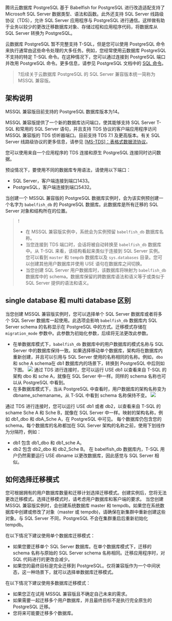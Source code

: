 
腾讯云数据库 PostgreSQL 基于 Babelfish for PostgreSQL 进行改造适配支持了 Microsoft SQL Server 数据类型、语法和函数。此外还支持 SQL Server 线路级协议（TDS），允许 SQL Server 应用程序与 PostgreSQL 进行通信。这样做有助于业务以较少的更改迁移数据库对象、存储过程和应用程序代码，将数据库从 SQL Server 转换为 PostgreSQL。

云数据库 PostgreSQL 暂不完整支持 T-SQL，但是您可以使用 PostgreSQL 命令来执行通常由这些命令处理的大多任务。例如，您经常使用云数据库 PostgreSQL 不支持的特定 T-SQL 命令。在这种情况下，您可以通过连接到 PostgreSQL 端口并改用 PostgreSQL 命令。更多信息，请参见 PostgreSQL 文档中的 [SQL 命令](https://www.postgresql.org/docs/14/sql-commands.html)。

>?后续关于云数据库 PostgreSQL 的 SQL Server 兼容版本统一简称为 MSSQL 兼容版。

## 架构说明 
MSSQL 兼容版目前支持的 PostgreSQL 数据库版本为14。

MSSQL 兼容版提供了一个新的数据库访问端口，使其能够支持 SQL Server T-SQL 和常用的 SQL Server 语句，并且支持 TDS 协议的客户端应用程序访问 MSSQL 兼容版的 TDS 侦听器端口。目前支持 TDS 7.1 及更高版本。有关 SQL Server 线路级协议的更多信息，请参见 [[MS-TDS\]：表格式数据流协议](https://docs.microsoft.com/en-us/openspecs/windows_protocols/ms-tds/b46a581a-39de-4745-b076-ec4dbb7d13ec)。

您可以使用来自一个应用程序的 TDS 连接和原生 PostgreSQL 连接同时访问数据。

预设情况下，要使用不同的数据库专用语法，请使用以下端口：
- SQL Server，客户端连接到端口1433。
- PostgreSQL，客户端连接到端口5432。

当创建一个 MSSQL 兼容版的 PostgreSQL 数据库实例时，会为该实例预创建一个名字为 `babelfish_db` 的 PostgreSQL 数据库。此数据库是所有迁移的 SQL Server 对象和结构所在的位置。

>!
>- 在 MSSQL 兼容版实例中，系统会为实例预留 `babelfish_db` 数据库名称。
>- 当您连接到 TDS 端口时，会话将被自动转换至 `babelfish_db` 数据库中。从 T-SQL 来看，该结构看起来类似于连接到 SQL Server 实例。您可以看到 `master` 和 `tempdb` 数据库以及 `sys.databases` 目录。您可以创建其他用户数据库并使用 USE 语句在数据库之间切换。
>- 当您创建 SQL Server 用户数据库时，该数据库将映射为 `babelfish_db` 数据库中的 schema。数据库保留的跨数据库语法和语义等于或类似于 SQL Server 提供的语法和语义。

## single database 和 multi database 区别 
当您创建 MSSQL 兼容版实例时，您可以选择单个 SQL Server 数据库或者将多个 SQL Server 数据库一起使用。此选项会影响 `babelfish_db` 数据库内 SQL Server  schema 的名称显示在 PostgreSQL 中的方式。迁移模式存储在 `migration_mode` 参数中。此参数为初始化参数，后续将无法更改此参数。

- 在单数据库模式下，`babelfish_db` 数据库中的用户数据库的模式名称与 SQL Server 中的数据库保持一致。如果选择移动单个数据库，架构将在数据库内重新创建，并且可以引用与 SQL Server 使用的名称相同的名称。例如，`dbo` 和 sche A schema在 db1 数据库内的场景下，转换到 PostgreSQL 中后则如下图。
![](https://qcloudimg.tencent-cloud.cn/raw/5c01bbf3192bff9abcb7a904bd14b705.png)
通过 TDS 进行连接时，您可以运行 USE db1 以查看来自 T-SQL 的架构 dbo 和 sche A，就像在 SQL Server 中一样。同样的 schema 名称也可以从 PostgreSQL 中看到。
- 在多数据库模式下，当从 PostgreSQL 中查看时，用户数据库的架构名称变为 dbname_schemaname。从 T-SQL 中看到 schema 名称保持不变。
![](https://qcloudimg.tencent-cloud.cn/raw/a60781204c540350afe8acc0fb92a5ee.png)

通过 TDS 进行连接时，您可以运行 USE db1 或者 db2，以查看来自 T-SQL 的 schame Sche A 和  Sche B，就像在 SQL Server 中一样。映射的架构名称，例如 db1_dbo  和 dbA_Sche A，在 PostgreSQL 中可见。
每个数据库仍包含您的 schema。每个数据库的名称都加在 SQL Server 架构的名称之前，使用下划线作为分隔符，例如：
- db1 包含 db1_dbo 和 db1_sche A。
- db2 包含 db2_dbo 和 db2_Sche B。
在 babelfish_db 数据库内，T-SQL 用户仍然需要运行 USE dbname 以更改数据库，因此感觉与 SQL Server 相似。

## 如何选择迁移模式
您可根据拥有的用户数据库数量和迁移计划选择迁移模式。创建实例后，您将无法更改迁移模式。选择迁移模式时，请考虑用户数据库和客户端的要求。
当您创建 MSSQL 兼容版实例时，会创建系统数据库 master 和 tempdb。如果您在系统数据库中创建或修改了对象（master 或 tempdb)，请确保在新集群中重新创建这些对象。与 SQL Server 不同，PostgreSQL 不会在集群重启后重新初始化 tempdb。

在以下情况下建议使用单个数据库迁移模式：
- 如果您要迁移单个 SQL Server 数据库。在单个数据库模式下，迁移的 schema 名称与原始的 SQL Server schema 名称相同。迁移应用程序时，对 SQL 代码进行的更改会减少。
- 如果您的最终目标是完全迁移到 PostgreSQL。仅将兼容版作为一个中间状态，这一种场景下，就可以选择单数据库迁移模式。

在以下情况下建议使用多数据库迁移模式：
- 如果您正在试用 MSSQL 兼容版且不确定自己未来的需求。
- 如果需要一起迁移多个用户数据库，并且最终目标不是执行完全原生的 PostgreSQL 迁移。
- 您将来可能要迁移多个数据库。

